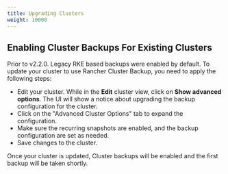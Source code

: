 ```yaml
---
title: Upgrading Clusters
weight: 10000
---
```


## Enabling Cluster Backups For Existing Clusters
 Prior to v2.2.0. Legacy RKE based backups were enabled by default. To update your cluster to use Rancher Cluster Backup, you need to apply the following steps:

 - Edit your cluster. While in the **Edit** cluster view, click on **Show advanced options**. The UI will show a notice about upgrading the backup configuration for the cluster.
 - Click on the "Advanced Cluster Options" tab to expand the configuration.
 - Make sure the recurring snapshots are enabled, and the backup configuration are set as needed.
 - Save changes to the cluster.


 Once your cluster is updated, Cluster backups will be enabled and the first backup will be taken shortly.
